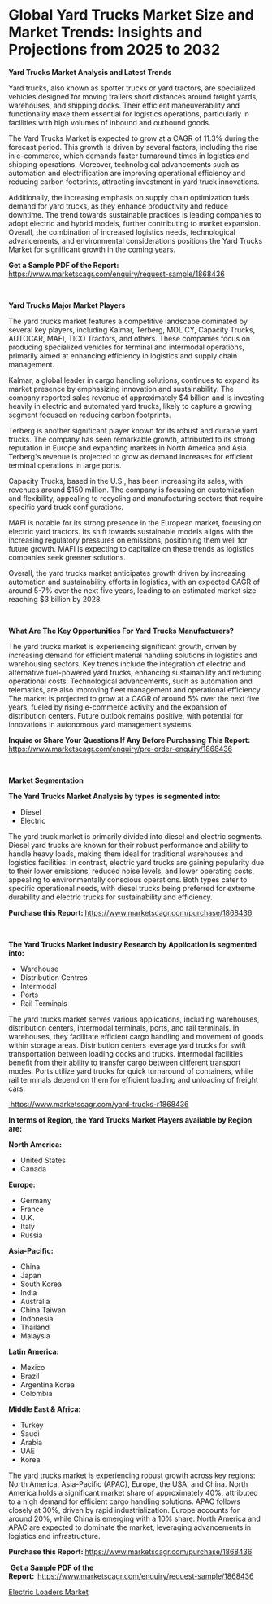 <p><h1>Global Yard Trucks Market Size and Market Trends: Insights and Projections from 2025 to 2032</h1></p><p><strong>Yard Trucks Market Analysis and Latest Trends</strong></p>
<p><p>Yard trucks, also known as spotter trucks or yard tractors, are specialized vehicles designed for moving trailers short distances around freight yards, warehouses, and shipping docks. Their efficient maneuverability and functionality make them essential for logistics operations, particularly in facilities with high volumes of inbound and outbound goods.</p><p>The Yard Trucks Market is expected to grow at a CAGR of 11.3% during the forecast period. This growth is driven by several factors, including the rise in e-commerce, which demands faster turnaround times in logistics and shipping operations. Moreover, technological advancements such as automation and electrification are improving operational efficiency and reducing carbon footprints, attracting investment in yard truck innovations. </p><p>Additionally, the increasing emphasis on supply chain optimization fuels demand for yard trucks, as they enhance productivity and reduce downtime. The trend towards sustainable practices is leading companies to adopt electric and hybrid models, further contributing to market expansion. Overall, the combination of increased logistics needs, technological advancements, and environmental considerations positions the Yard Trucks Market for significant growth in the coming years.</p></p>
<p><strong>Get a Sample PDF of the Report:&nbsp;</strong> <a href="https://www.marketscagr.com/enquiry/request-sample/1868436?utm_campaign=2239&utm_medium=2&utm_source=Github&utm_content=ia&utm_term=16022025&utm_id=yard-trucks">https://www.marketscagr.com/enquiry/request-sample/1868436</a></p>
<p>&nbsp;</p>
<p><strong>Yard Trucks Major Market Players</strong></p>
<p><p>The yard trucks market features a competitive landscape dominated by several key players, including Kalmar, Terberg, MOL CY, Capacity Trucks, AUTOCAR, MAFI, TICO Tractors, and others. These companies focus on producing specialized vehicles for terminal and intermodal operations, primarily aimed at enhancing efficiency in logistics and supply chain management.</p><p>Kalmar, a global leader in cargo handling solutions, continues to expand its market presence by emphasizing innovation and sustainability. The company reported sales revenue of approximately $4 billion and is investing heavily in electric and automated yard trucks, likely to capture a growing segment focused on reducing carbon footprints.</p><p>Terberg is another significant player known for its robust and durable yard trucks. The company has seen remarkable growth, attributed to its strong reputation in Europe and expanding markets in North America and Asia. Terberg's revenue is projected to grow as demand increases for efficient terminal operations in large ports.</p><p>Capacity Trucks, based in the U.S., has been increasing its sales, with revenues around $150 million. The company is focusing on customization and flexibility, appealing to recycling and manufacturing sectors that require specific yard truck configurations. </p><p>MAFI is notable for its strong presence in the European market, focusing on electric yard tractors. Its shift towards sustainable models aligns with the increasing regulatory pressures on emissions, positioning them well for future growth. MAFI is expecting to capitalize on these trends as logistics companies seek greener solutions.</p><p>Overall, the yard trucks market anticipates growth driven by increasing automation and sustainability efforts in logistics, with an expected CAGR of around 5-7% over the next five years, leading to an estimated market size reaching $3 billion by 2028.</p></p>
<p>&nbsp;</p>
<p><strong>What Are The Key Opportunities For Yard Trucks Manufacturers?</strong></p>
<p><p>The yard trucks market is experiencing significant growth, driven by increasing demand for efficient material handling solutions in logistics and warehousing sectors. Key trends include the integration of electric and alternative fuel-powered yard trucks, enhancing sustainability and reducing operational costs. Technological advancements, such as automation and telematics, are also improving fleet management and operational efficiency. The market is projected to grow at a CAGR of around 5% over the next five years, fueled by rising e-commerce activity and the expansion of distribution centers. Future outlook remains positive, with potential for innovations in autonomous yard management systems.</p></p>
<p><strong>Inquire or Share Your Questions If Any Before Purchasing This Report:</strong> <a href="https://www.marketscagr.com/enquiry/pre-order-enquiry/1868436?utm_campaign=2239&utm_medium=2&utm_source=Github&utm_content=ia&utm_term=16022025&utm_id=yard-trucks">https://www.marketscagr.com/enquiry/pre-order-enquiry/1868436</a></p>
<p>&nbsp;</p>
<p><strong>Market Segmentation</strong></p>
<p><strong>The Yard Trucks Market Analysis by types is segmented into:</strong></p>
<p><ul><li>Diesel</li><li>Electric</li></ul></p>
<p><p>The yard truck market is primarily divided into diesel and electric segments. Diesel yard trucks are known for their robust performance and ability to handle heavy loads, making them ideal for traditional warehouses and logistics facilities. In contrast, electric yard trucks are gaining popularity due to their lower emissions, reduced noise levels, and lower operating costs, appealing to environmentally conscious operations. Both types cater to specific operational needs, with diesel trucks being preferred for extreme durability and electric trucks for sustainability and efficiency.</p></p>
<p><strong>Purchase this Report:&nbsp;</strong><a href="https://www.marketscagr.com/purchase/1868436?utm_campaign=2239&utm_medium=2&utm_source=Github&utm_content=ia&utm_term=16022025&utm_id=yard-trucks">https://www.marketscagr.com/purchase/1868436</a></p>
<p>&nbsp;</p>
<p><strong>The Yard Trucks Market Industry Research by Application is segmented into:</strong></p>
<p><ul><li>Warehouse</li><li>Distribution Centres</li><li>Intermodal</li><li>Ports</li><li>Rail Terminals</li></ul></p>
<p><p>The yard trucks market serves various applications, including warehouses, distribution centers, intermodal terminals, ports, and rail terminals. In warehouses, they facilitate efficient cargo handling and movement of goods within storage areas. Distribution centers leverage yard trucks for swift transportation between loading docks and trucks. Intermodal facilities benefit from their ability to transfer cargo between different transport modes. Ports utilize yard trucks for quick turnaround of containers, while rail terminals depend on them for efficient loading and unloading of freight cars.</p></p>
<p><a href="https://www.marketscagr.com/yard-trucks-r1868436?utm_campaign=2239&utm_medium=2&utm_source=Github&utm_content=ia&utm_term=16022025&utm_id=yard-trucks">&nbsp;https://www.marketscagr.com/yard-trucks-r1868436</a></p>
<p><strong>In terms of Region, the Yard Trucks Market Players available by Region are:</strong></p>
<p>
    <p> <strong> North America: </strong>
        <ul>
            <li>United States</li>
            <li>Canada</li>
        </ul>
        </p> 
    <p> <strong> Europe: </strong>
        <ul>
            <li>Germany</li>
            <li>France</li>
            <li>U.K.</li>
            <li>Italy</li>
            <li>Russia</li>
        </ul>
        </p> 
    <p> <strong> Asia-Pacific: </strong>
        <ul>
            <li>China</li>
            <li>Japan</li>
            <li>South Korea</li>
            <li>India</li>
            <li>Australia</li>
            <li>China Taiwan</li>
            <li>Indonesia</li>
            <li>Thailand</li>
            <li>Malaysia</li>
        </ul>
        </p> 
    <p> <strong> Latin America: </strong>
        <ul>
            <li>Mexico</li>
            <li>Brazil</li>
            <li>Argentina Korea</li>
            <li>Colombia</li>
        </ul>
        </p> 
    <p> <strong> Middle East & Africa: </strong>
        <ul>
            <li>Turkey</li>
            <li>Saudi</li>
            <li>Arabia</li>
            <li>UAE</li>
            <li>Korea</li>
        </ul>
    </p>
    </p>
<p><p>The yard trucks market is experiencing robust growth across key regions: North America, Asia-Pacific (APAC), Europe, the USA, and China. North America holds a significant market share of approximately 40%, attributed to a high demand for efficient cargo handling solutions. APAC follows closely at 30%, driven by rapid industrialization. Europe accounts for around 20%, while China is emerging with a 10% share. North America and APAC are expected to dominate the market, leveraging advancements in logistics and infrastructure.</p></p>
<p><strong>Purchase this Report: </strong><a href="https://www.marketscagr.com/purchase/1868436?utm_campaign=2239&utm_medium=2&utm_source=Github&utm_content=ia&utm_term=16022025&utm_id=yard-trucks">https://www.marketscagr.com/purchase/1868436</a></p>
<p>&nbsp;<strong>Get a Sample PDF of the Report:&nbsp;&nbsp;</strong><a href="https://www.marketscagr.com/enquiry/request-sample/1868436?utm_campaign=2239&utm_medium=2&utm_source=Github&utm_content=ia&utm_term=16022025&utm_id=yard-trucks">https://www.marketscagr.com/enquiry/request-sample/1868436</a></p>
<p><strong></strong></p>
<p><p><a href="https://github.com/leopardmicheal7019/Market-Research-Report-List-1/blob/main/electric-loaders-market.md?utm_campaign=2239&utm_medium=2&utm_source=Github&utm_content=ia&utm_term=16022025&utm_id=yard-trucks">Electric Loaders Market</a></p></p>
